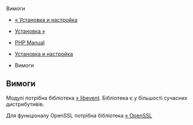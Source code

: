 Вимоги

-   [« Установка и настройка](event.setup.html)
    
-   [Установка »](event.installation.html)
    
-   [PHP Manual](index.html)
    
-   [Установка и настройка](event.setup.html)
    
-   Вимоги
    

## Вимоги

Модулі потрібна бібліотека [» libevent](http://libevent.org/). Бібліотека є у більшості сучасних дистрибутивів.

Для функціоналу OpenSSL потрібна бібліотека [» OpenSSL](http://www.openssl.org/)